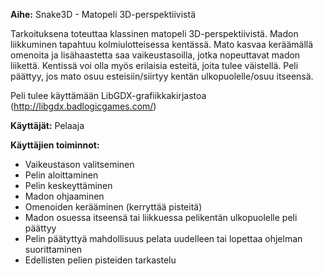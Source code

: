 **Aihe:** Snake3D - Matopeli 3D-perspektiivistä

Tarkoituksena toteuttaa klassinen matopeli 3D-perspektiivistä. 
Madon liikkuminen tapahtuu kolmiulotteisessa kentässä. Mato kasvaa keräämällä omenoita ja lisähaastetta saa vaikeustasoilla, jotka nopeuttavat madon liikettä.
Kentissä voi olla myös erilaisia esteitä, joita tulee väistellä. Peli päättyy, jos mato osuu esteisiin/siirtyy kentän ulkopuolelle/osuu itseensä.

Peli tulee käyttämään LibGDX-grafiikkakirjastoa (http://libgdx.badlogicgames.com/)

**Käyttäjät:** Pelaaja

**Käyttäjien toiminnot:**
- Vaikeustason valitseminen
- Pelin aloittaminen
- Pelin keskeyttäminen
- Madon ohjaaminen
- Omenoiden kerääminen (kerryttää pisteitä)
- Madon osuessa itseensä tai liikkuessa pelikentän ulkopuolelle peli päättyy
- Pelin päätyttyä mahdollisuus pelata uudelleen tai lopettaa ohjelman suorittaminen
- Edellisten pelien pisteiden tarkastelu
